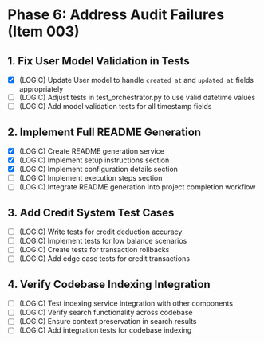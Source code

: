 # Phase 6: Address Audit Failures (Item 003)

## 1. Fix User Model Validation in Tests
- [x] (LOGIC) Update User model to handle `created_at` and `updated_at` fields appropriately
- [ ] (LOGIC) Adjust tests in test_orchestrator.py to use valid datetime values
- [ ] (LOGIC) Add model validation tests for all timestamp fields

## 2. Implement Full README Generation
- [x] (LOGIC) Create README generation service
- [x] (LOGIC) Implement setup instructions section
- [x] (LOGIC) Implement configuration details section
- [ ] (LOGIC) Implement execution steps section
- [ ] (LOGIC) Integrate README generation into project completion workflow

## 3. Add Credit System Test Cases
- [ ] (LOGIC) Write tests for credit deduction accuracy
- [ ] (LOGIC) Implement tests for low balance scenarios
- [ ] (LOGIC) Create tests for transaction rollbacks
- [ ] (LOGIC) Add edge case tests for credit transactions

## 4. Verify Codebase Indexing Integration
- [ ] (LOGIC) Test indexing service integration with other components
- [ ] (LOGIC) Verify search functionality across codebase
- [ ] (LOGIC) Ensure context preservation in search results
- [ ] (LOGIC) Add integration tests for codebase indexing